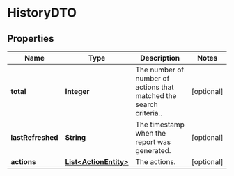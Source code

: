 
# HistoryDTO

## Properties
Name | Type | Description | Notes
------------ | ------------- | ------------- | -------------
**total** | **Integer** | The number of number of actions that matched the search criteria.. |  [optional]
**lastRefreshed** | **String** | The timestamp when the report was generated. |  [optional]
**actions** | [**List&lt;ActionEntity&gt;**](ActionEntity.md) | The actions. |  [optional]



